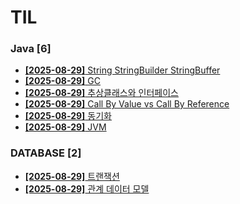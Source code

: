 # TIL
 
### Java [6]
- [**[2025-08-29]**  String StringBuilder StringBuffer](https://github.com/A-lass/TIL/blob/main/Java/String_StringBuilder_StringBuffer.md)
- [**[2025-08-29]**  GC](https://github.com/A-lass/TIL/blob/main/Java/GC.md)
- [**[2025-08-29]**  추상클래스와 인터페이스](https://github.com/A-lass/TIL/blob/main/Java/추상클래스와_인터페이스.md)
- [**[2025-08-29]**  Call By Value vs Call By Reference](https://github.com/A-lass/TIL/blob/main/Java/Call_By_Value_vs_Call_By_Reference.md)
- [**[2025-08-29]**  동기화](https://github.com/A-lass/TIL/blob/main/Java/동기화.md)
- [**[2025-08-29]**  JVM](https://github.com/A-lass/TIL/blob/main/Java/JVM.md)
### DATABASE [2]
- [**[2025-08-29]**  트랜잭션](https://github.com/A-lass/TIL/blob/main/DATABASE/트랜잭션.md)
- [**[2025-08-29]**  관계 데이터 모델](https://github.com/A-lass/TIL/blob/main/DATABASE/관계_데이터_모델.md)
